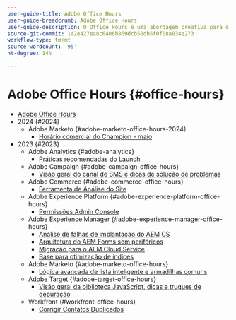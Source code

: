 ```yaml
---
user-guide-title: Adobe Office Hours
user-guide-breadcrumb: Adobe Office Hours
user-guide-description: O Office Hours é uma abordagem proativa para o desvio de casos, oferecendo aos clientes webinários com soluções específicas.
source-git-commit: 142e427ea8c6406b869dcb50db5f0f08a034e273
workflow-type: tm+mt
source-wordcount: '95'
ht-degree: 14%

---
```



# Adobe Office Hours {#office-hours}

+ [Adobe Office Hours](overview.md)
+ 2024 {#2024}
   + Adobe Marketo {#adobe-marketo-office-hours-2024}
      + [Horário comercial do Champion - maio](2024/champion-office-hours.md)
+ 2023 {#2023}
   + Adobe Analytics {#adobe-analytics}
      + [Práticas recomendadas do Launch](2023/launch-best-practices.md)
   + Adobe Campaign {#adobe-campaign-office-hours}
      + [Visão geral do canal de SMS e dicas de solução de problemas](2023/ac-sms-channel-overview.md)
   + Adobe Commerce {#adobe-commerce-office-hours}
      + [Ferramenta de Análise do Site](2023/site-wide-analysis-tool.md)
   + Adobe Experience Platform {#adobe-experience-platform-office-hours}
      + [Permissões Admin Console](2023/aep-admin-console-permissions.md)
   + Adobe Experience Manager {#adobe-experience-manager-office-hours}
      + [Análise de falhas de implantação do AEM CS](2023/aem-deployment-failures-analysis.md)
      + [Arquitetura do AEM Forms sem periféricos](2023/aem-forms-headless-architecture.md)
      + [Migração para o AEM Cloud Service](2023/migration-aemcs.md)
      + [Base para otimização de índices](2023/optimize-indexes-aemcs.md)
   + Adobe Marketo {#adobe-marketo-office-hours}
      + [Lógica avançada de lista inteligente e armadilhas comuns](2023/marketo-common-pitfalls.md)
   + Adobe Target {#adobe-target-office-hours}
      + [Visão geral da biblioteca JavaScript, dicas e truques de depuração](2023/target-debugging-tips-and-tricks.md)
   + Workfront {#workfront-office-hours}
      + [Corrigir Contatos Duplicados](2023/workfront-fix-duplicate-contacts.md)